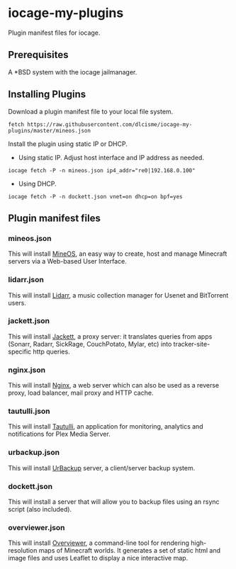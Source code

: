 # iocage-my-plugins
Plugin manifest files for iocage.

## Prerequisites
A \*BSD system with the iocage jailmanager.

## Installing Plugins
Download a plugin manifest file to your local file system.
```
fetch https://raw.githubusercontent.com/dlcisme/iocage-my-plugins/master/mineos.json
```
Install the plugin using static IP or DHCP.

* Using static IP.  Adjust host interface and IP address as needed.
```
iocage fetch -P -n mineos.json ip4_addr="re0|192.168.0.100"
```
* Using DHCP.
```
iocage fetch -P -n dockett.json vnet=on dhcp=on bpf=yes
```

## Plugin manifest files
### mineos.json
This will install [MineOS](https://minecraft.codeemo.com/mineoswiki/index.php?title=MineOS-node_(pkg_add)), an easy way to create, host and manage Minecraft servers via a Web-based User Interface.

### lidarr.json
This will install [Lidarr](https://github.com/Lidarr/Lidarr), a music collection manager for Usenet and BitTorrent users.

### jackett.json
This will install [Jackett](https://github.com/Jackett/Jackett), a proxy server: it translates queries from apps (Sonarr, Radarr, SickRage, CouchPotato, Mylar, etc) into tracker-site-specific http queries.

### nginx.json
This will install [Nginx](https://nginx.com), a web server which can also be used as a reverse proxy, load balancer, mail proxy and HTTP cache.

### tautulli.json
This will install [Tautulli](https://github.com/Tautulli/Tautulli), an application for monitoring, analytics and notifications for Plex Media Server.

### urbackup.json
This will install [UrBackup](https://www.urbackup.org) server, a client/server backup system. 

### dockett.json
This will install a server that will allow you to backup files using an rsync script (also included).

### overviewer.json
This will install [Overviewer](https://overviewer.org), a command-line tool for rendering high-resolution maps of Minecraft worlds. It generates a set of static html and image files and uses Leaflet to display a nice interactive map.
